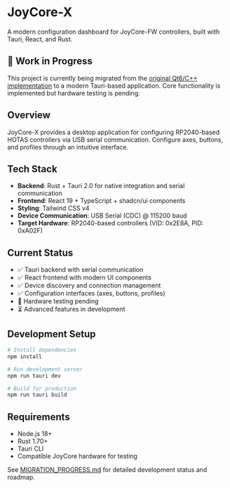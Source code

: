 # JoyCore-X

A modern configuration dashboard for JoyCore-FW controllers, built with Tauri, React, and Rust.

## 🚧 Work in Progress

This project is currently being migrated from the [original Qt6/C++ implementation](https://github.com/gingerskull/JoyCore-X) to a modern Tauri-based application. Core functionality is implemented but hardware testing is pending.

## Overview

JoyCore-X provides a desktop application for configuring RP2040-based HOTAS controllers via USB serial communication. Configure axes, buttons, and profiles through an intuitive interface.
## Tech Stack

- **Backend**: Rust + Tauri 2.0 for native integration and serial communication
- **Frontend**: React 19 + TypeScript + shadcn/ui components
- **Styling**: Tailwind CSS v4
- **Device Communication**: USB Serial (CDC) @ 115200 baud
- **Target Hardware**: RP2040-based controllers (VID: 0x2E8A, PID: 0xA02F)

## Current Status

- ✅ Tauri backend with serial communication
- ✅ React frontend with modern UI components
- ✅ Device discovery and connection management
- ✅ Configuration interfaces (axes, buttons, profiles)
- 🔄 Hardware testing pending
- ⏳ Advanced features in development

## Development Setup

```bash
# Install dependencies
npm install

# Run development server
npm run tauri dev

# Build for production
npm run tauri build
```

## Requirements

- Node.js 18+
- Rust 1.70+
- Tauri CLI
- Compatible JoyCore hardware for testing


See [MIGRATION_PROGRESS.md](./MIGRATION_PROGRESS.md) for detailed development status and roadmap.
